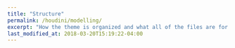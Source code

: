 ```yaml
---
title: "Structure"
permalink: /houdini/modelling/
excerpt: "How the theme is organized and what all of the files are for."
last_modified_at: 2018-03-20T15:19:22-04:00
---
```

